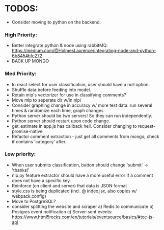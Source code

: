 # TODOS:
- Consider moving to python on the backend.

### High Priority:
- Better integrate python & node using rabbitMQ: https://medium.com/@HolmesLaurence/integrating-node-and-python-6b8454bfc272
- BACK UP MONGO

### Med Priority:
- In react select for user classification, user should have a null option.
- Shuffle data before feeding into model.
- Retain mlp's vectorizer for use in classifying comments?
- Move mlp to seperate dir w/in nlp/
- Consider graphing change in accuracy w/ more test data: run several times & randomize each time, graph changes
- Python server should be two servers! So they can run independently.
- Python server should restart upon code change.
- get_estimate in app.js has callback hell. Consider changing to request-promise-native
- Refactor comment extraction - just get all comments from mongo, check if contains 'category' after.

### Low priority:
- When user submits classification, button should change 'submit' -> 'thanks!'
- nlp.py feature extractor should have a more useful error if a comment does not have a specific key.
- Reinforce (on client and server) that data is JSON format
- style.css is being duplicated (incl. @ index.jsx, also copies w/ webpack.config)
- Move to PostgreSQL?
- consider splitting the website and scraper
    a) Redis to communicate
    b) Postgres event notification
    c) Server-sent events: https://www.html5rocks.com/en/tutorials/eventsource/basics/#toc-js-api

